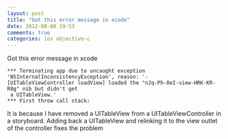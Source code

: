 ```yaml
---
layout: post
title: "Got this error message in xcode"
date: 2012-08-08 19:53
comments: true
categories: ios objective-c
---
```


Got this error message in xcode

```
*** Terminating app due to uncaught exception 'NSInternalInconsistencyException', reason: '-   
[UITableViewController loadView] loaded the "nJq-Ph-OeI-view-HRK-KR-R8g" nib but didn't get 
 a UITableView.'
*** First throw call stack:
```

It is because I have removed a UITableView from a UITableViewController in a storyboard. Adding back a UITableView and relinking it to the view outlet of the controller fixes the problem

